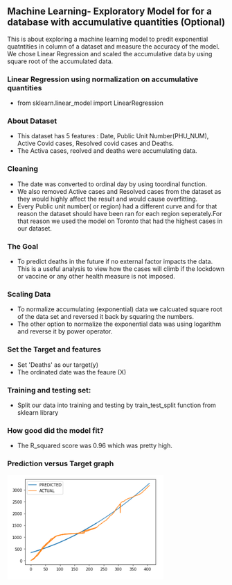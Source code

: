 
## Machine Learning- Exploratory Model for for a database with accumulative quantities (Optional)

This is about exploring a machine learning model to predit exponential quatntities in column of a dataset and measure the accuracy of the model. We chose Linear Regression and scaled the accumulative data by using square root of the accumulated data.

### Linear Regression using normalization on accumulative quantities 

- from sklearn.linear_model import LinearRegression


### About Dataset

- This dataset has 5 features : Date, Public Unit Number(PHU_NUM), Active Covid cases, Resolved covid cases and Deaths.
- The Activa cases, reolved and deaths were accumulating data.  

### Cleaning 

- The date was converted to ordinal day by using toordinal function.  
- We also removed Active cases and Resolved cases from the dataset as they would highly affect the result and would cause overfitting. 
- Every Public unit number( or region) had a different curve and for that reason the dataset should have been ran for each region seperately.For that reason we used the model on Toronto that had the highest cases in our dataset.  


### The Goal

- To predict deaths in the future if no external factor impacts the data. This is a useful analysis to view how the cases will climb if the lockdown or vaccine or any other health measure is not imposed.  

### Scaling Data

- To normalize accumulating (exponential) data we calcuated square root of the data set and reversed it back by squaring the numbers.
- The other option to normalize the exponential data was using logarithm and reverse it by power operator. 

### Set the Target and features

- Set 'Deaths' as our target(y)
- The ordinated date was the feaure (X)

### Training and testing set:  
- Split our data into training and testing by train_test_split function from sklearn library

### How good did the model fit?
- The R_squared score was 0.96 which was pretty high. 

### Prediction versus Target graph 
 
 ![Prediction Graph](Images/graph_LR.png)






  



